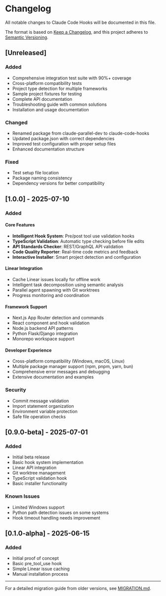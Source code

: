 # Changelog

All notable changes to Claude Code Hooks will be documented in this file.

The format is based on [Keep a Changelog](https://keepachangelog.com/en/1.1.0/),
and this project adheres to [Semantic Versioning](https://semver.org/spec/v2.0.0.html).

## [Unreleased]

### Added
- Comprehensive integration test suite with 90%+ coverage
- Cross-platform compatibility tests
- Project type detection for multiple frameworks
- Sample project fixtures for testing
- Complete API documentation
- Troubleshooting guide with common solutions
- Installation and usage documentation

### Changed
- Renamed package from claude-parallel-dev to claude-code-hooks
- Updated package.json with correct dependencies
- Improved test configuration with proper setup files
- Enhanced documentation structure

### Fixed
- Test setup file location
- Package naming consistency
- Dependency versions for better compatibility

## [1.0.0] - 2025-07-10

### Added

#### Core Features
- **Intelligent Hook System**: Pre/post tool use validation hooks
- **TypeScript Validation**: Automatic type checking before file edits
- **API Standards Checker**: REST/GraphQL API validation
- **Code Quality Reporter**: Real-time code metrics and feedback
- **Interactive Installer**: Smart project detection and configuration

#### Linear Integration
- Cache Linear issues locally for offline work
- Intelligent task decomposition using semantic analysis
- Parallel agent spawning with Git worktrees
- Progress monitoring and coordination

#### Framework Support
- Next.js App Router detection and commands
- React component and hook validation
- Node.js backend API patterns
- Python Flask/Django integration
- Monorepo workspace support

#### Developer Experience
- Cross-platform compatibility (Windows, macOS, Linux)
- Multiple package manager support (npm, pnpm, yarn, bun)
- Comprehensive error messages and debugging
- Extensive documentation and examples

### Security
- Commit message validation
- Import statement organization
- Environment variable protection
- Safe file operation checks

## [0.9.0-beta] - 2025-07-01

### Added
- Initial beta release
- Basic hook system implementation
- Linear API integration
- Git worktree management
- TypeScript validation hook
- Basic installer functionality

### Known Issues
- Limited Windows support
- Python path detection issues on some systems
- Hook timeout handling needs improvement

## [0.1.0-alpha] - 2025-06-15

### Added
- Initial proof of concept
- Basic pre_tool_use hook
- Simple Linear issue caching
- Manual installation process

---

For a detailed migration guide from older versions, see [MIGRATION.md](MIGRATION.md).
